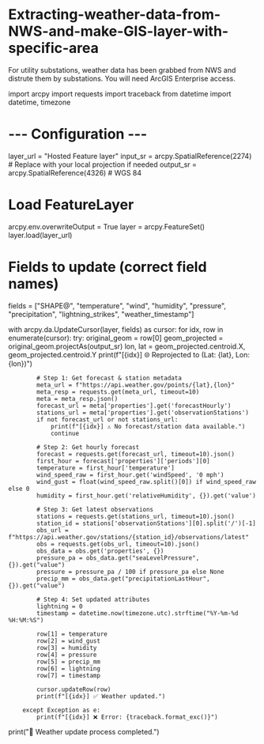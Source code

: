 # Extracting-weather-data-from-NWS-and-make-GIS-layer-with-specific-area
For utility substations, weather data has been grabbed from NWS and distrute them by substations. You will need ArcGIS Enterprise access. 



import arcpy
import requests
import traceback
from datetime import datetime, timezone

# --- Configuration ---
layer_url = "Hosted Feature layer"
input_sr = arcpy.SpatialReference(2274)  # Replace with your local projection if needed
output_sr = arcpy.SpatialReference(4326)  # WGS 84

# Load FeatureLayer
arcpy.env.overwriteOutput = True
layer = arcpy.FeatureSet()
layer.load(layer_url)

# Fields to update (correct field names)
fields = ["SHAPE@", "temperature", "wind", "humidity", "pressure", 
          "precipitation", "lightning_strikes", "weather_timestamp"]

with arcpy.da.UpdateCursor(layer, fields) as cursor:
    for idx, row in enumerate(cursor):
        try:
            original_geom = row[0]
            geom_projected = original_geom.projectAs(output_sr)
            lon, lat = geom_projected.centroid.X, geom_projected.centroid.Y
            print(f"[{idx}] 🌐 Reprojected to (Lat: {lat}, Lon: {lon})")

            # Step 1: Get forecast & station metadata
            meta_url = f"https://api.weather.gov/points/{lat},{lon}"
            meta_resp = requests.get(meta_url, timeout=10)
            meta = meta_resp.json()
            forecast_url = meta['properties'].get('forecastHourly')
            stations_url = meta['properties'].get('observationStations')
            if not forecast_url or not stations_url:
                print(f"[{idx}] ⚠️ No forecast/station data available.")
                continue

            # Step 2: Get hourly forecast
            forecast = requests.get(forecast_url, timeout=10).json()
            first_hour = forecast['properties']['periods'][0]
            temperature = first_hour['temperature']
            wind_speed_raw = first_hour.get('windSpeed', '0 mph')
            wind_gust = float(wind_speed_raw.split()[0]) if wind_speed_raw else 0
            humidity = first_hour.get('relativeHumidity', {}).get('value')

            # Step 3: Get latest observations
            stations = requests.get(stations_url, timeout=10).json()
            station_id = stations['observationStations'][0].split('/')[-1]
            obs_url = f"https://api.weather.gov/stations/{station_id}/observations/latest"
            obs = requests.get(obs_url, timeout=10).json()
            obs_data = obs.get('properties', {})
            pressure_pa = obs_data.get("seaLevelPressure", {}).get("value")
            pressure = pressure_pa / 100 if pressure_pa else None
            precip_mm = obs_data.get("precipitationLastHour", {}).get("value")

            # Step 4: Set updated attributes
            lightning = 0
            timestamp = datetime.now(timezone.utc).strftime("%Y-%m-%d %H:%M:%S")

            row[1] = temperature
            row[2] = wind_gust
            row[3] = humidity
            row[4] = pressure
            row[5] = precip_mm
            row[6] = lightning
            row[7] = timestamp

            cursor.updateRow(row)
            print(f"[{idx}] ✅ Weather updated.")

        except Exception as e:
            print(f"[{idx}] ❌ Error: {traceback.format_exc()}")

print("🎯 Weather update process completed.")
